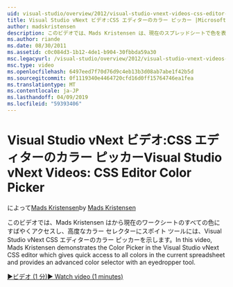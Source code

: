 ```yaml
---
uid: visual-studio/overview/2012/visual-studio-vnext-videos-css-editor-color-picker
title: Visual Studio vNext ビデオ:CSS エディターのカラー ピッカー |Microsoft Docs
author: madskristensen
description: このビデオでは、Mads Kristensen は、現在のスプレッドシートで色を表示し、提供する Visual Studio vNext CSS エディターのカラー ピッカーを示します.
ms.author: riande
ms.date: 08/30/2011
ms.assetid: c0c084d3-1b12-4de1-b904-30fbbda59a30
msc.legacyurl: /visual-studio/overview/2012/visual-studio-vnext-videos-css-editor-color-picker
msc.type: video
ms.openlocfilehash: 6497eed7f70d76d9c4eb13b3d08ab7abe1f42b5d
ms.sourcegitcommit: 0f1119340e4464720cfd16d0ff15764746ea1fea
ms.translationtype: MT
ms.contentlocale: ja-JP
ms.lasthandoff: 04/09/2019
ms.locfileid: "59393406"
---
```

# <a name="visual-studio-vnext-videos-css-editor-color-picker"></a><span data-ttu-id="04ae7-103">Visual Studio vNext ビデオ:CSS エディターのカラー ピッカー</span><span class="sxs-lookup"><span data-stu-id="04ae7-103">Visual Studio vNext Videos: CSS Editor Color Picker</span></span>

<span data-ttu-id="04ae7-104">によって[Mads Kristensen](https://github.com/madskristensen)</span><span class="sxs-lookup"><span data-stu-id="04ae7-104">by [Mads Kristensen](https://github.com/madskristensen)</span></span>

<span data-ttu-id="04ae7-105">このビデオでは、Mads Kristensen はから現在のワークシートのすべての色にすばやくアクセスし、高度なカラー セレクターにスポイト ツールには、Visual Studio vNext CSS エディターのカラー ピッカーを示します。</span><span class="sxs-lookup"><span data-stu-id="04ae7-105">In this video, Mads Kristensen demonstrates the Color Picker in the Visual Studio vNext CSS editor which gives quick access to all colors in the current spreadsheet and provides an advanced color selector with an eyedropper tool.</span></span>

[<span data-ttu-id="04ae7-106">&#9654;ビデオ (1 分)</span><span class="sxs-lookup"><span data-stu-id="04ae7-106">&#9654; Watch video (1 minutes)</span></span>](https://channel9.msdn.com/Blogs/ASP-NET-Site-Videos/visual-studio-vnext-videos-css-editor-color-picker)
